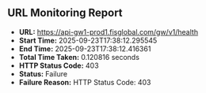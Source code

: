 ## URL Monitoring Report

- **URL:** https://api-gw1-prod1.fisglobal.com/gw/v1/health
- **Start Time:** 2025-09-23T17:38:12.295545
- **End Time:** 2025-09-23T17:38:12.416361
- **Total Time Taken:** 0.120816 seconds
- **HTTP Status Code:** 403
- **Status:** Failure
- **Failure Reason:** HTTP Status Code: 403
